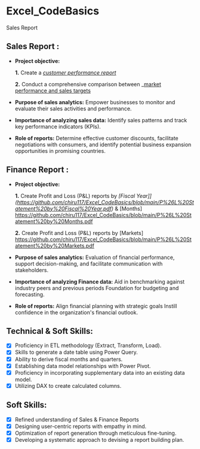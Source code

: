 # Excel_CodeBasics
Sales Report
## Sales Report :


- **Project objective:** 

    **1.** Create a _[customer performance report](https://github.com/chiru117/Excel_CodeBasics/blob/main/Customer%20Performance%20Report.pdf)_ 

    **2.** Conduct a comprehensive comparison between _[market performance and sales targets](https://github.com/chiru117/Excel_CodeBasics/blob/main/Market%20Performance%20vs%20Target%20Report.pdf)

- **Purpose of sales analytics:** Empower businesses to monitor and evaluate their sales activities and performance.

- **Importance of analyzing sales data:** Identify sales patterns and track key performance indicators (KPIs).

- **Role of reports:** Determine effective customer discounts, facilitate negotiations with consumers, and identify potential business expansion opportunities in promising countries.


## Finance Report :

- **Project objective:** 

    **1.** Create Profit and Loss (P&L) reports by _[Fiscal Year]](https://github.com/chiru117/Excel_CodeBasics/blob/main/P%26L%20Statement%20by%20Fiscal%20Year.pdf)_ & [Months] https://github.com/chiru117/Excel_CodeBasics/blob/main/P%26L%20Statement%20by%20Months.pdf 

   **2.** Create Profit and Loss (P&L) reports by [Markets] https://github.com/chiru117/Excel_CodeBasics/blob/main/P%26L%20Statement%20by%20Markets.pdf

- **Purpose of sales analytics:** Evaluation of financial performance, support decision-making, and facilitate communication with stakeholders.

- **Importance of analyzing Finance data:** Aid in benchmarking against industry peers and previous periods Foundation for budgeting and forecasting.

- **Role of reports:** Align financial planning with strategic goals Instill confidence in the organization's financial outlook.


## Technical & Soft Skills:
- [x]	Proficiency in ETL methodology (Extract, Transform, Load).
- [x]	Skills to generate a date table using Power Query.
- [x]	Ability to derive fiscal months and quarters.
- [x]	Establishing data model relationships with Power Pivot.
- [x]	Proficiency in incorporating supplementary data into an existing data model.
- [x]	Utilizing DAX to create calculated columns.

## Soft Skills:
- [x]	Refined understanding of Sales & Finance Reports
- [x]	Designing user-centric reports with empathy in mind.
- [x]	Optimization of report generation through meticulous fine-tuning.
- [x]	Developing a systematic approach to devising a report building plan.

